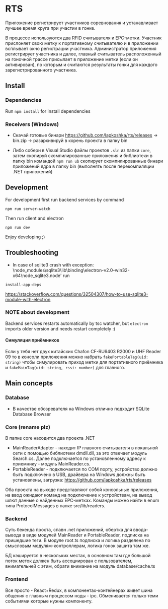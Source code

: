 # RTS

Приложение регистрирует участников соревнования и устанавливает лучшее время круга 
при участии в гонке.

В процессе используются два RFID считывателя и EPC-метки. Участник прислоняет
свою метку к портативному считывателю и в приложении всплывает окно регистрации участника.
Администратор приложения регистрирует участника и далее, главный считыватель 
расположенный на гоночной трассе присылает в приложение метки (если он активирован),
по которым и считаются результаты гонки для каждого зарегистрированного участника.

## Install

### Dependencies

Run `npm install` for install dependencies

### Receivers (Windows)

- Скачай готовые бинари https://github.com/lapkoshka/rts/releases -> bin.zip -> разархивируй 
в корень проекта в папку bin

- Либо собери в Visual Studio файлы проектов `.sln` из папки `core`, затем скопируй скомпилированные приложения
и библиотеки в папку bin командой  `npm run ub` скопирует скомпилированные бинари приложений ядра в папку bin
(выполнять после перекомпиляции .NET приложений)

## Development

For development first run backend services by command

`npm run server-watch`

Then run client and electron

`npm run dev`

Enjoy developing ;)

## Troubleshooting
- In case of sqlite3 crash with exception: \node_modules\sqlite3\lib\binding\electron-v2.0-win32-x64\node_sqlite3.node' run 

`install-app-deps`

https://stackoverflow.com/questions/32504307/how-to-use-sqlite3-module-with-electron


### NOTE about development

Backend services restarts automatically by tsc watcher, but `electron` imports older version and needs restart completely :(

#### Симуляция приёмников
Если у тебя нет двух китайских Chafon CF-RU6403 R2000 и UHF Reader 09 то в консоли приложения
можно набрать `fakePortableTag(uid: string)` чтобы симулировать приход метки для портативного приёмника и 
`fakeMainTag(uid: string, rssi: number)` для главного.

## Main concepts

### Database
- В качестве обозревателя на Windows отлично подходит SQLite Database Browser

### Core (rename plz)
В папке core находится два проекта .NET
- MainReaderAdapter - находит IP главного считывателя в локальной сети с помощью библиотеки dmdll.dll,
за это отвечает модуль Search.cs. Далее подключается по установленному адресу к приемнику - модуль
MainReader.cs.
- PortableReader - подключается по COM порту, устройство должно быть подключено в USB, драйвера
на Windows должны быть установлены, загрузка: https://github.com/lapkoshka/rts/releases

Оба проекта на выходе представляют собой консольные приложения, на ввод ожидают команд на подключение к устройствам,
на вывод шлют данные о найденных EPC-метках. Команды можно найти в enum типа ProtocolMessages в папке src/lib/readers.

### Backend
Суть бекенда проста, спавн .net приложений, обертка для ввода-вывода в виде модулей MainReader и 
PortableReader, подписка на пришедшие теги. В модуле root.ts подписка и логика разделена по смысловым модулям-контроллерам,
логика гонок зашита там же.

БД кэшируется в нескольких местах, в основном там где большой поток меток должен быть ассоциирован с пользователем,
внимательней с этим, обрати внимание на модуль database/cache.ts

### Frontend
Все просто - React+Redux, в компонентах-контейнерах живет шина общения с главным процессом ноды - ipc. Обменивается только теми
событиями которые нужны компоненту.
